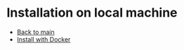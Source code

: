 # Installation on local machine

- [Back to main](../../README.md)
- [Install with Docker](DOCKER.md)
